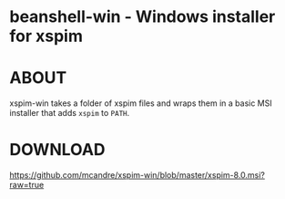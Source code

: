 # beanshell-win - Windows installer for xspim

# ABOUT

xspim-win takes a folder of xspim files and wraps them in a basic MSI installer that adds `xspim` to `PATH`.

# DOWNLOAD

https://github.com/mcandre/xspim-win/blob/master/xspim-8.0.msi?raw=true
